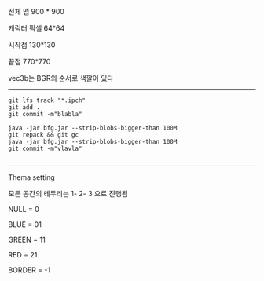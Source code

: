 전체 맵 900 * 900



캐릭터 픽셀 64*64



시작점 130*130 

끝점 770*770 



vec3b는 BGR의 순서로 색깔이 있다



------

```
git lfs track "*.ipch"
git add .
git commit -m"blabla"

java -jar bfg.jar --strip-blobs-bigger-than 100M
git repack && git gc
java -jar bfg.jar --strip-blobs-bigger-than 100M
git commit -m"vlavla"


```

------



Thema setting

모든 공간의 테두리는 1- 2- 3 으로 진행됨

NULL = 0

BLUE = 01

GREEN  = 11

RED = 21

BORDER = -1
